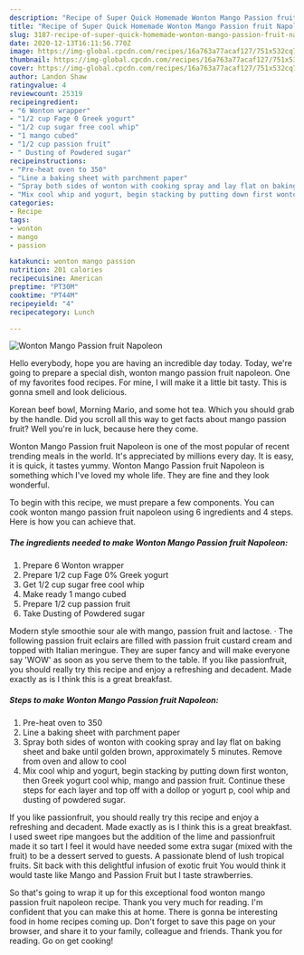 ```yaml
---
description: "Recipe of Super Quick Homemade Wonton Mango Passion fruit Napoleon"
title: "Recipe of Super Quick Homemade Wonton Mango Passion fruit Napoleon"
slug: 3187-recipe-of-super-quick-homemade-wonton-mango-passion-fruit-napoleon
date: 2020-12-13T16:11:56.770Z
image: https://img-global.cpcdn.com/recipes/16a763a77acaf127/751x532cq70/wonton-mango-passion-fruit-napoleon-recipe-main-photo.jpg
thumbnail: https://img-global.cpcdn.com/recipes/16a763a77acaf127/751x532cq70/wonton-mango-passion-fruit-napoleon-recipe-main-photo.jpg
cover: https://img-global.cpcdn.com/recipes/16a763a77acaf127/751x532cq70/wonton-mango-passion-fruit-napoleon-recipe-main-photo.jpg
author: Landon Shaw
ratingvalue: 4
reviewcount: 25319
recipeingredient:
- "6 Wonton wrapper"
- "1/2 cup Fage 0 Greek yogurt"
- "1/2 cup sugar free cool whip"
- "1 mango cubed"
- "1/2 cup passion fruit"
- " Dusting of Powdered sugar"
recipeinstructions:
- "Pre-heat oven to 350"
- "Line a baking sheet with parchment paper"
- "Spray both sides of wonton with cooking spray and lay flat on baking sheet and bake until golden brown, approximately 5 minutes. Remove from oven and allow to cool"
- "Mix cool whip and yogurt, begin stacking by putting down first wonton, then Greek yogurt cool whip, mango and passion fruit. Continue these steps for each layer and top off with a dollop or yogurt p, cool whip and dusting of powdered sugar."
categories:
- Recipe
tags:
- wonton
- mango
- passion

katakunci: wonton mango passion 
nutrition: 201 calories
recipecuisine: American
preptime: "PT30M"
cooktime: "PT44M"
recipeyield: "4"
recipecategory: Lunch

---
```



![Wonton Mango Passion fruit Napoleon](https://img-global.cpcdn.com/recipes/16a763a77acaf127/751x532cq70/wonton-mango-passion-fruit-napoleon-recipe-main-photo.jpg)

Hello everybody, hope you are having an incredible day today. Today, we're going to prepare a special dish, wonton mango passion fruit napoleon. One of my favorites food recipes. For mine, I will make it a little bit tasty. This is gonna smell and look delicious.

Korean beef bowl, Morning Mario, and some hot tea. Which you should grab by the handle. Did you scroll all this way to get facts about mango passion fruit? Well you&#39;re in luck, because here they come.

Wonton Mango Passion fruit Napoleon is one of the most popular of recent trending meals in the world. It's appreciated by millions every day. It is easy, it is quick, it tastes yummy. Wonton Mango Passion fruit Napoleon is something which I've loved my whole life. They are fine and they look wonderful.


To begin with this recipe, we must prepare a few components. You can cook wonton mango passion fruit napoleon using 6 ingredients and 4 steps. Here is how you can achieve that.

<!--inarticleads1-->

##### The ingredients needed to make Wonton Mango Passion fruit Napoleon:

1. Prepare 6 Wonton wrapper
1. Prepare 1/2 cup Fage 0% Greek yogurt
1. Get 1/2 cup sugar free cool whip
1. Make ready 1 mango cubed
1. Prepare 1/2 cup passion fruit
1. Take  Dusting of Powdered sugar


Modern style smoothie sour ale with mango, passion fruit and lactose. · The following passion fruit eclairs are filled with passion fruit custard cream and topped with Italian meringue. They are super fancy and will make everyone say &#39;WOW&#39; as soon as you serve them to the table. If you like passionfruit, you should really try this recipe and enjoy a refreshing and decadent. Made exactly as is I think this is a great breakfast. 

<!--inarticleads2-->

##### Steps to make Wonton Mango Passion fruit Napoleon:

1. Pre-heat oven to 350
1. Line a baking sheet with parchment paper
1. Spray both sides of wonton with cooking spray and lay flat on baking sheet and bake until golden brown, approximately 5 minutes. Remove from oven and allow to cool
1. Mix cool whip and yogurt, begin stacking by putting down first wonton, then Greek yogurt cool whip, mango and passion fruit. Continue these steps for each layer and top off with a dollop or yogurt p, cool whip and dusting of powdered sugar.


If you like passionfruit, you should really try this recipe and enjoy a refreshing and decadent. Made exactly as is I think this is a great breakfast. I used sweet ripe mangoes but the addition of the lime and passionfruit made it so tart I feel it would have needed some extra sugar (mixed with the fruit) to be a dessert served to guests. A passionate blend of lush tropical fruits. Sit back with this delightful infusion of exotic fruit You would think it would taste like Mango and Passion Fruit but I taste strawberries. 

So that's going to wrap it up for this exceptional food wonton mango passion fruit napoleon recipe. Thank you very much for reading. I'm confident that you can make this at home. There is gonna be interesting food in home recipes coming up. Don't forget to save this page on your browser, and share it to your family, colleague and friends. Thank you for reading. Go on get cooking!
